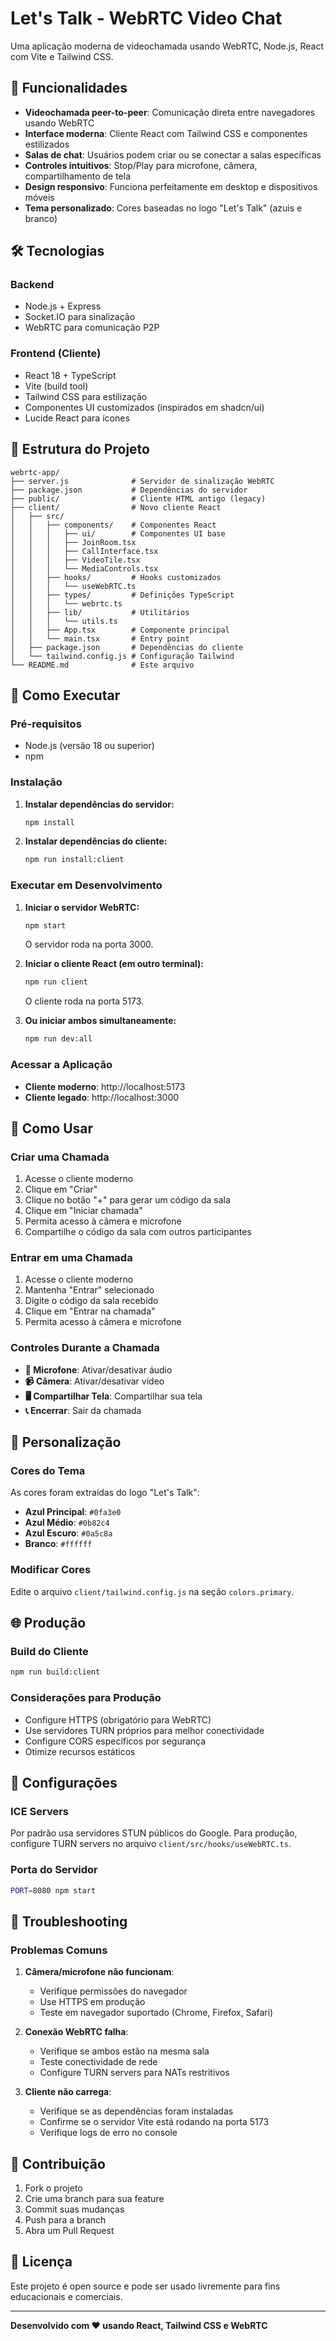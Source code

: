 # Let's Talk - WebRTC Video Chat

Uma aplicação moderna de videochamada usando WebRTC, Node.js, React com Vite e Tailwind CSS.

## 🚀 Funcionalidades

- **Videochamada peer-to-peer**: Comunicação direta entre navegadores usando WebRTC
- **Interface moderna**: Cliente React com Tailwind CSS e componentes estilizados
- **Salas de chat**: Usuários podem criar ou se conectar a salas específicas
- **Controles intuitivos**: Stop/Play para microfone, câmera, compartilhamento de tela
- **Design responsivo**: Funciona perfeitamente em desktop e dispositivos móveis
- **Tema personalizado**: Cores baseadas no logo "Let's Talk" (azuis e branco)

## 🛠 Tecnologias

### Backend
- Node.js + Express
- Socket.IO para sinalização
- WebRTC para comunicação P2P

### Frontend (Cliente)
- React 18 + TypeScript
- Vite (build tool)
- Tailwind CSS para estilização
- Componentes UI customizados (inspirados em shadcn/ui)
- Lucide React para ícones

## 📁 Estrutura do Projeto

```
webrtc-app/
├── server.js              # Servidor de sinalização WebRTC
├── package.json           # Dependências do servidor
├── public/                # Cliente HTML antigo (legacy)
├── client/                # Novo cliente React
│   ├── src/
│   │   ├── components/    # Componentes React
│   │   │   ├── ui/        # Componentes UI base
│   │   │   ├── JoinRoom.tsx
│   │   │   ├── CallInterface.tsx
│   │   │   ├── VideoTile.tsx
│   │   │   └── MediaControls.tsx
│   │   ├── hooks/         # Hooks customizados
│   │   │   └── useWebRTC.ts
│   │   ├── types/         # Definições TypeScript
│   │   │   └── webrtc.ts
│   │   ├── lib/           # Utilitários
│   │   │   └── utils.ts
│   │   ├── App.tsx        # Componente principal
│   │   └── main.tsx       # Entry point
│   ├── package.json       # Dependências do cliente
│   └── tailwind.config.js # Configuração Tailwind
└── README.md              # Este arquivo
```

## 🚀 Como Executar

### Pré-requisitos
- Node.js (versão 18 ou superior)
- npm

### Instalação

1. **Instalar dependências do servidor:**
   ```bash
   npm install
   ```

2. **Instalar dependências do cliente:**
   ```bash
   npm run install:client
   ```

### Executar em Desenvolvimento

1. **Iniciar o servidor WebRTC:**
   ```bash
   npm start
   ```
   O servidor roda na porta 3000.

2. **Iniciar o cliente React (em outro terminal):**
   ```bash
   npm run client
   ```
   O cliente roda na porta 5173.

3. **Ou iniciar ambos simultaneamente:**
   ```bash
   npm run dev:all
   ```

### Acessar a Aplicação

- **Cliente moderno**: http://localhost:5173
- **Cliente legado**: http://localhost:3000

## 📱 Como Usar

### Criar uma Chamada
1. Acesse o cliente moderno
2. Clique em "Criar"
3. Clique no botão "+" para gerar um código da sala
4. Clique em "Iniciar chamada"
5. Permita acesso à câmera e microfone
6. Compartilhe o código da sala com outros participantes

### Entrar em uma Chamada
1. Acesse o cliente moderno  
2. Mantenha "Entrar" selecionado
3. Digite o código da sala recebido
4. Clique em "Entrar na chamada"
5. Permita acesso à câmera e microfone

### Controles Durante a Chamada
- **🎤 Microfone**: Ativar/desativar áudio
- **📹 Câmera**: Ativar/desativar vídeo
- **🖥️ Compartilhar Tela**: Compartilhar sua tela
- **📞 Encerrar**: Sair da chamada

## 🎨 Personalização

### Cores do Tema
As cores foram extraídas do logo "Let's Talk":
- **Azul Principal**: `#0fa3e0`
- **Azul Médio**: `#0b82c4`
- **Azul Escuro**: `#0a5c8a`
- **Branco**: `#ffffff`

### Modificar Cores
Edite o arquivo `client/tailwind.config.js` na seção `colors.primary`.

## 🌐 Produção

### Build do Cliente
```bash
npm run build:client
```

### Considerações para Produção
- Configure HTTPS (obrigatório para WebRTC)
- Use servidores TURN próprios para melhor conectividade
- Configure CORS específicos por segurança
- Otimize recursos estáticos

## 🔧 Configurações

### ICE Servers
Por padrão usa servidores STUN públicos do Google. Para produção, configure TURN servers no arquivo `client/src/hooks/useWebRTC.ts`.

### Porta do Servidor
```bash
PORT=8080 npm start
```

## 🐛 Troubleshooting

### Problemas Comuns

1. **Câmera/microfone não funcionam**:
   - Verifique permissões do navegador
   - Use HTTPS em produção
   - Teste em navegador suportado (Chrome, Firefox, Safari)

2. **Conexão WebRTC falha**:
   - Verifique se ambos estão na mesma sala
   - Teste conectividade de rede
   - Configure TURN servers para NATs restritivos

3. **Cliente não carrega**:
   - Verifique se as dependências foram instaladas
   - Confirme se o servidor Vite está rodando na porta 5173
   - Verifique logs de erro no console

## 🤝 Contribuição

1. Fork o projeto
2. Crie uma branch para sua feature
3. Commit suas mudanças
4. Push para a branch
5. Abra um Pull Request

## 📄 Licença

Este projeto é open source e pode ser usado livremente para fins educacionais e comerciais.

---

**Desenvolvido com ❤️ usando React, Tailwind CSS e WebRTC**
